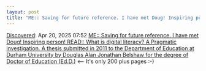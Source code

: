 ```yaml
---
layout: post
title: "ME:: Saving for future reference. I have met Doug! Inspiring person! READ:: What is digital literacy? A Pragmatic investigation. A thesis submitted in 2011 to the Department of Education at Durham University by Douglas Alan Jonathan Belshaw for the degree of Doctor of Education (Ed.D.)"
---
```

[Discovered](http://rolandtanglao.com/2020/07/29/p1-blogthis-checkvist-list-links-to-blog/): Apr 20, 2025 07:52 [ME:: Saving for future reference. I have met Doug! Inspiring person! READ:: What is digital literacy? A Pragmatic investigation. A thesis submitted in 2011 to the Department of Education at Durham University by Douglas Alan Jonathan Belshaw for the degree of Doctor of Education (Ed.D.)](https://dougbelshaw.com/doug-belshaw-edd-thesis-final.pdf) <-- It's only 200 plus pages :-)
